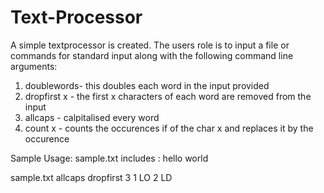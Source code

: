 # Text-Processor


A simple textprocessor is created. The users role is to input a file or commands for standard input along with the following command line arguments: 
1. doublewords- this doubles each word in the input provided
2. dropfirst x - the first x characters of each word are removed from the input
3. allcaps - calpitalised every word
4. count x - counts the occurences if of the char x and replaces it by the occurence

Sample Usage: 
sample.txt includes : 
hello 
world

sample.txt allcaps dropfirst 3
1 LO
2 LD
